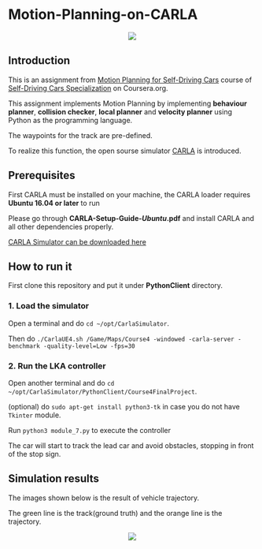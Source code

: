 # Motion-Planning-on-CARLA

<p align="center">
  <img  src="https://github.com/paulyehtw/Motion-Planning-on-CARLA/blob/master/controller_output/Results.gif">
</p>

## Introduction
This is an assignment from [Motion Planning for Self-Driving Cars](https://www.coursera.org/learn/motion-planning-self-driving-cars) course of [Self-Driving Cars Specialization](https://www.coursera.org/specializations/self-driving-cars?) on Coursera.org.

This assignment implements Motion Planning by implementing **behaviour planner**, **collision checker**, **local planner** and **velocity planner** using Python as the programming language.

The waypoints for the track are pre-defined.

To realize this function, the open sourse simulator [CARLA](http://carla.org) is introduced.

## Prerequisites
First CARLA must be installed on your machine, the CARLA loader requires **Ubuntu 16.04 or later** to run

Please go through **CARLA-Setup-Guide-_Ubuntu_.pdf** and install CARLA and all other dependencies properly.

[CARLA Simulator can be downloaded here](https://d3c33hcgiwev3.cloudfront.net/3dXfty7_EemFOA6Hm29iNA_de05a1c02eff11e9821ed19f5bd73b7b_CarlaUE4Ubuntu.tar.gz?Expires=1557446400&Signature=VsAZmQwuGUCkPwkuBxs~PR8GoF1Ie9d-4zd4c-bKv5OOsS6-wbGoriCty~OxnYxK9MBEXlvaSxMeNXAVuZzCBLbri-syKLMQ~EjSLMcU6PK9wA3ZFCHETko-9rBpkJKuTlN7cEODpFTjEN~hYkjwLVip7QGAwJMytqwE2WB~iTA_&Key-Pair-Id=APKAJLTNE6QMUY6HBC5A)

## How to run it
First clone this repository and put it under **PythonClient** directory.

### 1. Load the simulator
Open a terminal and do `cd ~/opt/CarlaSimulator`.

Then do `./CarlaUE4.sh /Game/Maps/Course4 -windowed -carla-server -benchmark -quality-level=Low -fps=30
`
### 2. Run the LKA controller
Open another terminal and do `cd ~/opt/CarlaSimulator/PythonClient/Course4FinalProject`.

(optional) do `sudo apt-get install python3-tk` in case you do not have `Tkinter` module.

Run `python3 module_7.py` to execute the controller

The car will start to track the lead car and avoid obstacles, stopping in front of the stop sign.

## Simulation results
The images shown below is the result of vehicle trajectory.

The green line is the track(ground truth) and the orange line is the trajectory.

<p align="center">
  <img  src="https://github.com/paulyehtw/Motion-Planning-on-CARLA/blob/master/controller_output/trajectory.png">
</p>

